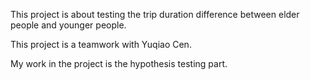 This project is about testing the trip duration difference between elder people and younger people.

This project is a teamwork with Yuqiao Cen.

My work in the project is the hypothesis testing part.
